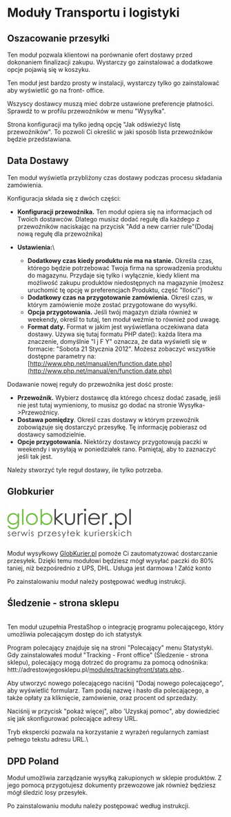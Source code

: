 # Moduły Transportu i logistyki

## Oszacowanie przesyłki <a href="#modulytransportuilogistyki-oszacowanieprzesylki" id="modulytransportuilogistyki-oszacowanieprzesylki"></a>

Ten moduł pozwala klientowi na porównanie ofert dostawy przed dokonaniem finalizacji zakupu. Wystarczy go zainstalować a dodatkowe opcje pojawią się w koszyku.

Ten moduł jest bardzo prosty w instalacji, wystarczy tylko go zainstalować aby wyświetlić go na front- office.

Wszyscy dostawcy muszą mieć dobrze ustawione preferencje płatności. Sprawdź to w profilu przewoźników w menu "Wysyłka".

Strona konfiguracji ma tylko jedną opcję "Jak odświeżyć listę przewoźników". To pozwoli Ci określić w jaki sposób lista przewoźników będzie przedstawiana.

## Data Dostawy <a href="#modulytransportuilogistyki-datadostawy" id="modulytransportuilogistyki-datadostawy"></a>

Ten moduł wyświetla przybliżony czas dostawy podczas procesu składania zamówienia.

Konfiguracja  składa się z dwóch części:

* **Konfiguracji przewoźnika.** Ten moduł opiera się na informacjach od Twoich dostawców. Dlatego musisz dodać regułę dla każdego z przewoźników naciskając na przycisk "Add a new carrier rule"(Dodaj nową regułę dla przewoźnika)
* **Ustawienia:**\

  * **Dodatkowy czas kiedy produktu nie ma na stanie.** Określa czas, którego będzie potrzebować Twoja firma na sprowadzenia produktu do magazynu. Przydaje się tylko i wyłącznie, kiedy  klient ma możliwość zakupu produktów niedostępnych na magazynie (możesz uruchomić tę opcję w preferencjach Produktu, część "Ilości")
  * **Dodatkowy czas na przygotowanie zamówienia.** Określ czas, w którym zamówienie może zostać przygotowane do wysyłki.
  * **Opcja przygotowania.** Jeśli twój magazyn działa również w weekendy, określ to tutaj, ten moduł weźmie to również pod uwagę.
  * **Format daty.** Format w jakim jest wyświetlana oczekiwana data dostawy. Używa się tutaj formatu PHP date(): każda litera ma znaczenie, domyślnie "l j F Y" oznacza, że data wyświetli się w formacie: "Sobota 21 Stycznia 2012". Możesz zobaczyć wszystkie dostępne parametry na: [http://www.php.net/manual/en/function.date.php](http://www.php.net/manual/en/function.date.php)

Dodawanie nowej reguły do przewoźnika jest dość proste:

* &#x20;**Przewoźnik.** Wybierz dostawcę dla którego chcesz dodać zasadę, jeśli nie jest tutaj wymieniony, to musisz go dodać na stronie Wysyłka->Przewoźnicy.
* &#x20;**Dostawa pomiędzy**. Określ czas dostawy w którym przewoźnik zobowiązuje się dostarczyć przesyłkę. Tę informację pobierasz od dostawcy samodzielnie.
* &#x20;**Opcje przygotowania.** Niektórzy dostawcy przygotowują paczki w weekendy i wysyłają w poniedziałek rano. Pamiętaj, aby to zaznaczyć jeśli tak jest.

Należy stworzyć tyle reguł dostawy, ile tylko potrzeba.

## Globkurier <a href="#modulytransportuilogistyki-globkurier" id="modulytransportuilogistyki-globkurier"></a>

![](<../../../.gitbook/assets/23036725 (3).png>)

Moduł wysyłkowy [GlobKurier.pl](http://globkurier.pl) pomoże Ci zautomatyzować dostarczanie przesyłek. Dzięki temu modułowi będziesz mógł wysyłać paczki do 80% taniej, niż bezpośrednio z UPS, DHL. Usługa jest darmowa ! Załóż konto

Po zainstalowaniu moduł należy postępować według instrukcji.

## Śledzenie - strona sklepu <a href="#modulytransportuilogistyki-sledzenie-stronasklepu" id="modulytransportuilogistyki-sledzenie-stronasklepu"></a>

\
Ten moduł uzupełnia PrestaShop o integrację programu polecającego, który umożliwia polecającym dostęp do ich statystyk

Program polecający znajduje się na stroni "Polecający" menu Statystyki. Gdy zainstalowałeś moduł "Tracking - Front office"  (Śledzenie - strona sklepu), polecający mogą dotrzeć do programu za pomocą odnośnika: httt://adrestowjegosklepu.pl/[modules/trackingfront/stats.php](http://www.example.com/modules/trackingfront/stats.php)..

Aby utworzyć nowego polecającego naciśnij "Dodaj nowego polecającego", aby wyświetlić formularz. Tam podaj nazwę i hasło dla polecającego, a także opłaty za kliknięcie, zamówienie, oraz procent od sprzedaży.

Naciśnij w przycisk "pokaż więcej", albo 'Uzyskaj pomoc", aby dowiedzieć się jak skonfigurować polecające adresy URL.

Tryb ekspercki pozwala na korzystanie z wyrażeń regularnych zamiast pełnego tekstu adresu URL.\


## &#x20;DPD Poland <a href="#modulytransportuilogistyki-dpdpoland" id="modulytransportuilogistyki-dpdpoland"></a>

&#x20;Moduł umożliwia zarządzanie wysyłką zakupionych w sklepie produktów. Z jego pomocą przygotujesz dokumenty przewozowe jak również będziesz mógł śledzić losy przesyłek.

&#x20;Po zainstalowaniu modułu należy postępować według instrukcji.
